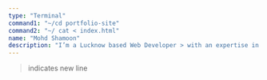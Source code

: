 ```yaml
---
type: "Terminal"
command1: "~/cd portfolio-site"
command2: "~/ cat < index.html"
name: "Mohd Shamoon" 
description: "I’m a Lucknow based Web Developer > with an expertise in building blazing fast, > responsive sites."
---
```


> indicates new line 